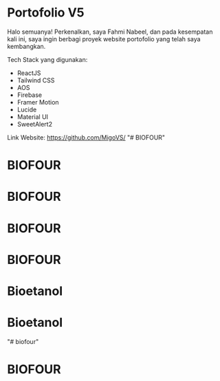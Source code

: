 # Portofolio V5
Halo semuanya!
Perkenalkan, saya Fahmi Nabeel, dan pada kesempatan kali ini, saya ingin berbagi proyek website portofolio yang telah saya kembangkan.

Tech Stack yang digunakan:
- ReactJS
- Tailwind CSS
- AOS
- Firebase
- Framer Motion
- Lucide
- Material UI
- SweetAlert2

Link Website:
https://github.com/MigoVS/
"# BIOFOUR" 
# BIOFOUR
# BIOFOUR
# BIOFOUR
# BIOFOUR
# Bioetanol
# Bioetanol
"# biofour" 
# BIOFOUR
